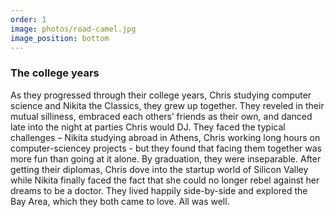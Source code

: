```yaml
---
order: 1
image: photos/road-camel.jpg
image_position: bottom
---
```

### The college years

As they progressed through their college years, Chris studying
computer science and Nikita the Classics, they grew up together.
They reveled in their mutual silliness, embraced each others’
friends as their own, and danced late into the night at parties
Chris would DJ.  They faced the typical challenges – Nikita
studying abroad in Athens, Chris working long hours on
computer-sciencey projects - but they found that facing them
together was more fun than going at it alone. By graduation,
they were inseparable. After getting their diplomas, Chris dove
into the startup world of Silicon Valley while Nikita finally
faced the fact that she could no longer rebel against her dreams
to be a doctor.  They lived happily side-by-side and explored the
Bay Area, which they both came to love.  All was well.
